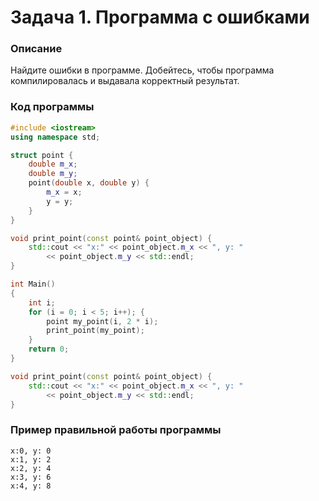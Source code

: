# Задача 1. Программа с ошибками

### Описание
Найдите ошибки в программе. Добейтесь, чтобы программа компилировалась и выдавала корректный результат.

### Код программы 
``` C++
#include <iostream>
using namespace std; 

struct point {
	double m_x;
	double m_y;
	point(double x, double y) {
		m_x = x;
		y = y;
	}
}

void print_point(const point& point_object) {
	std::cout << "x:" << point_object.m_x << ", y: "
		<< point_object.m_y << std::endl;
}

int Main()
{
	int i;
	for (i = 0; i < 5; i++); {
		point my_point(i, 2 * i);
		print_point(my_point);
	}
	return 0;
}

void print_point(const point& point_object) {
	std::cout << "x:" << point_object.m_x << ", y: "
		<< point_object.m_y << std::endl;
}
```

### Пример правильной работы программы
```
x:0, y: 0
x:1, y: 2
x:2, y: 4
x:3, y: 6
x:4, y: 8
```